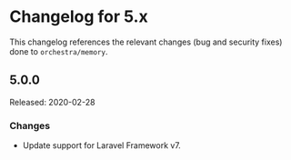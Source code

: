 # Changelog for 5.x

This changelog references the relevant changes (bug and security fixes) done to `orchestra/memory`.

## 5.0.0

Released: 2020-02-28

### Changes

* Update support for Laravel Framework v7.

